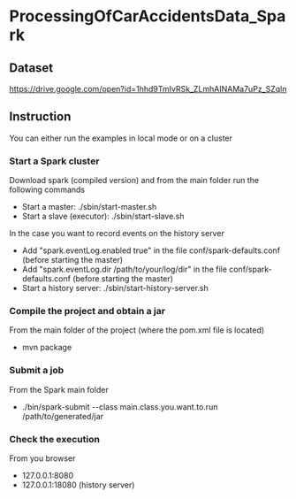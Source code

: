 # ProcessingOfCarAccidentsData_Spark

## Dataset
https://drive.google.com/open?id=1hhd9TmIvRSk_ZLmhAINAMa7uPz_SZqln

## Instruction
You can either run the examples in local mode or on a cluster

### Start a Spark cluster

Download spark (compiled version) and from the main folder run the following commands
- Start a master: ./sbin/start-master.sh
- Start a slave (executor): ./sbin/start-slave.sh <master-URL>

In the case you want to record events on the history server
- Add "spark.eventLog.enabled true" in the file conf/spark-defaults.conf (before starting the master)
- Add "spark.eventLog.dir /path/to/your/log/dir" in the file conf/spark-defaults.conf (before starting the master)
- Start a history server: ./sbin/start-history-server.sh

### Compile the project and obtain a jar

From the main folder of the project (where the pom.xml file is located)
- mvn package

### Submit a job

From the Spark main folder
- ./bin/spark-submit --class main.class.you.want.to.run /path/to/generated/jar <args>

### Check the execution

From you browser
- 127.0.0.1:8080
- 127.0.0.1:18080 (history server)
